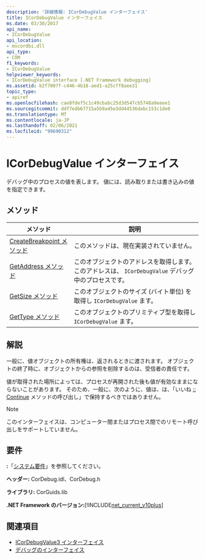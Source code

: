 ```yaml
---
description: '詳細情報: ICorDebugValue インターフェイス'
title: ICorDebugValue インターフェイス
ms.date: 03/30/2017
api_name:
- ICorDebugValue
api_location:
- mscordbi.dll
api_type:
- COM
f1_keywords:
- ICorDebugValue
helpviewer_keywords:
- ICorDebugValue interface [.NET Framework debugging]
ms.assetid: b2f7007f-c446-4b18-aed1-a25cff8aee31
topic_type:
- apiref
ms.openlocfilehash: cae8fdef5c1c49cbabc25d3d547cb5748a9eeee1
ms.sourcegitcommit: ddf7edb67715a5b9a45e3dd44536dabc153c1de0
ms.translationtype: MT
ms.contentlocale: ja-JP
ms.lasthandoff: 02/06/2021
ms.locfileid: "99690312"
---
```

# <a name="icordebugvalue-interface"></a>ICorDebugValue インターフェイス

デバッグ中のプロセスの値を表します。 値には、読み取りまたは書き込みの値を指定できます。  
  
## <a name="methods"></a>メソッド  
  
|メソッド|説明|  
|------------|-----------------|  
|[CreateBreakpoint メソッド](icordebugvalue-createbreakpoint-method.md)|このメソッドは、現在実装されていません。|  
|[GetAddress メソッド](icordebugvalue-getaddress-method.md)|このオブジェクトのアドレスを取得します。このアドレスは、 `ICorDebugValue` デバッグ中のプロセスです。|  
|[GetSize メソッド](icordebugvalue-getsize-method.md)|このオブジェクトのサイズ (バイト単位) を取得し `ICorDebugValue` ます。|  
|[GetType メソッド](icordebugvalue-gettype-method.md)|このオブジェクトのプリミティブ型を取得し `ICorDebugValue` ます。|  
  
## <a name="remarks"></a>解説  

 一般に、値オブジェクトの所有権は、返されるときに渡されます。 オブジェクトの終了時に、オブジェクトからの参照を削除するのは、受信者の責任です。  
  
 値が取得された場所によっては、プロセスが再開された後も値が有効なままにならないことがあります。 そのため、一般に、次のように、値は、は、「いいね [:: Continue](icordebugcontroller-continue-method.md) メソッドの呼び出し」で保持するべきではありません。  
  
> [!NOTE]
> このインターフェイスは、コンピューター間またはプロセス間でのリモート呼び出しをサポートしていません。  
  
## <a name="requirements"></a>要件  

 **:**「[システム要件](../../get-started/system-requirements.md)」を参照してください。  
  
 **ヘッダー:** CorDebug.idl、CorDebug.h  
  
 **ライブラリ:** CorGuids.lib  
  
 **.NET Framework のバージョン:**[!INCLUDE[net_current_v10plus](../../../../includes/net-current-v10plus-md.md)]  
  
## <a name="see-also"></a>関連項目

- [ICorDebugValue3 インターフェイス](icordebugvalue3-interface.md)
- [デバッグのインターフェイス](debugging-interfaces.md)
